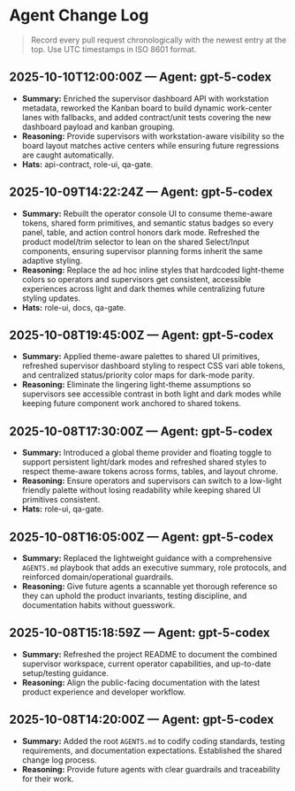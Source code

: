 # Agent Change Log

> Record every pull request chronologically with the newest entry at the top. Use UTC timestamps in ISO 8601 format.

## 2025-10-10T12:00:00Z — Agent: gpt-5-codex

- **Summary:** Enriched the supervisor dashboard API with workstation metadata, reworked the Kanban board to build dynamic work-center lanes with fallbacks, and added contract/unit tests covering the new dashboard payload and kanban grouping.
- **Reasoning:** Provide supervisors with workstation-aware visibility so the board layout matches active centers while ensuring future regressions are caught automatically.
- **Hats:** api-contract, role-ui, qa-gate.

## 2025-10-09T14:22:24Z — Agent: gpt-5-codex

- **Summary:** Rebuilt the operator console UI to consume theme-aware tokens, shared form primitives, and semantic status badges so every panel, table, and action control honors dark mode. Refreshed the product model/trim selector to lean on the shared Select/Input components, ensuring supervisor planning forms inherit the same adaptive styling.
- **Reasoning:** Replace the ad hoc inline styles that hardcoded light-theme colors so operators and supervisors get consistent, accessible experiences across light and dark themes while centralizing future styling updates.
- **Hats:** role-ui, docs, qa-gate.

## 2025-10-08T19:45:00Z — Agent: gpt-5-codex

- **Summary:** Applied theme-aware palettes to shared UI primitives, refreshed supervisor dashboard styling to respect CSS vari
  able tokens, and centralized status/priority color maps for dark-mode parity.
- **Reasoning:** Eliminate the lingering light-theme assumptions so supervisors see accessible contrast in both light and dark
  modes while keeping future component work anchored to shared tokens.

## 2025-10-08T17:30:00Z — Agent: gpt-5-codex

- **Summary:** Introduced a global theme provider and floating toggle to support persistent light/dark modes and refreshed shared styles to respect theme-aware tokens across forms, tables, and layout chrome.
- **Reasoning:** Ensure operators and supervisors can switch to a low-light friendly palette without losing readability while keeping shared UI primitives consistent.
- **Hats:** role-ui, qa-gate.

## 2025-10-08T16:05:00Z — Agent: gpt-5-codex

- **Summary:** Replaced the lightweight guidance with a comprehensive `AGENTS.md` playbook that adds an executive summary, role protocols, and reinforced domain/operational guardrails.
- **Reasoning:** Give future agents a scannable yet thorough reference so they can uphold the product invariants, testing discipline, and documentation habits without guesswork.

## 2025-10-08T15:18:59Z — Agent: gpt-5-codex

- **Summary:** Refreshed the project README to document the combined supervisor workspace, current operator capabilities, and up-to-date setup/testing guidance.
- **Reasoning:** Align the public-facing documentation with the latest product experience and developer workflow.

## 2025-10-08T14:20:00Z — Agent: gpt-5-codex

- **Summary:** Added the root `AGENTS.md` to codify coding standards, testing requirements, and documentation expectations. Established the shared change log process.
- **Reasoning:** Provide future agents with clear guardrails and traceability for their work.
